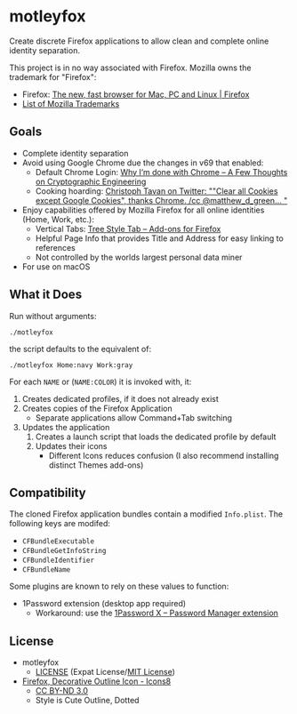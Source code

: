 # motleyfox

Create discrete Firefox applications to allow clean and complete online
identity separation.

This project is in no way associated with Firefox. Mozilla owns
the trademark for "Firefox":
- Firefox: [The new, fast browser for Mac, PC and Linux |
  Firefox][firefox]
- [List of Mozilla Trademarks][moztm]

[firefox]: https://www.mozilla.org/en-US/firefox/
[moztm]: https://www.mozilla.org/en-US/foundation/trademarks/list/


## Goals

- Complete identity separation
- Avoid using Google Chrome due the changes in v69 that enabled:
  - Default Chrome Login: [Why I’m done with Chrome – A Few Thoughts on
    Cryptographic Engineering][donechrome]
  - Cooking hoarding: [Christoph Tavan on Twitter: ""Clear all Cookies except
    Google Cookies", thanks Chrome. /cc @matthew_d_green… "][cookies]
- Enjoy capabilities offered by Mozilla Firefox for all online identities
  (Home, Work, etc.):
  - Vertical Tabs: [Tree Style Tab – Add-ons for Firefox][treestyle]
  - Helpful Page Info that provides Title and Address for easy linking to
    references
  - Not controlled by the worlds largest personal data miner
- For use on macOS

[donechrome]:https://blog.cryptographyengineering.com/2018/09/23/why-im-leaving-chrome/
[cookies]:https://twitter.com/ctavan/status/1044282084020441088
[treestyle]:https://addons.mozilla.org/en-US/firefox/addon/tree-style-tab/


## What it Does

Run without arguments:
```shell
./motleyfox
```
the script defaults to the equivalent of:
```shell
./motleyfox Home:navy Work:gray
```


For each `NAME` or (`NAME:COLOR`) it is invoked with, it:
1. Creates dedicated profiles, if it does not already exist
1. Creates copies of the Firefox Application
   - Separate applications allow Command+Tab switching
2. Updates the application
   1. Creates a launch script that loads the dedicated profile by default
   2. Updates their icons
      - Different Icons reduces confusion (I also recommend installing distinct
        Themes add-ons)


## Compatibility

The cloned Firefox application bundles contain a modified `Info.plist`. The
following keys are modifed:
- `CFBundleExecutable`
- `CFBundleGetInfoString`
- `CFBundleIdentifier`
- `CFBundleName`

Some plugins are known to rely on these values to function:
- 1Password extension (desktop app required)
  - Workaround: use the [1Password X – Password Manager extension][1pwx]

[1pwx]: https://addons.mozilla.org/en-US/firefox/addon/1password-x-password-manager/


## License

- motleyfox
  - [LICENSE](LICENSE) (Expat License/[MIT License][mit])
- [Firefox, Decorative Outline Icon - Icons8][icons8]
  - [CC BY-ND 3.0][ccbynd]
  - Style is Cute Outline, Dotted

[mit]:http://www.opensource.org/licenses/MIT
[icons8]:https://icons8.com/icon/set/firefox/wired
[ccbynd]:https://creativecommons.org/licenses/by-nd/3.0/
